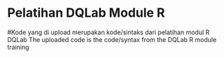 # Pelatihan DQLab Module R
#Kode yang di upload merupakan kode/sintaks dari pelatihan modul R DQLab
The uploaded code is the code/syntax from the DQLab R module training
